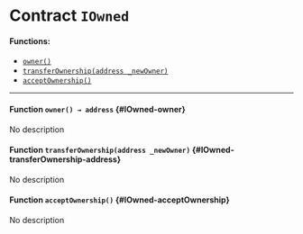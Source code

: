 # Contract `IOwned`



#### Functions:
- [`owner()`](#IOwned-owner)
- [`transferOwnership(address _newOwner)`](#IOwned-transferOwnership-address)
- [`acceptOwnership()`](#IOwned-acceptOwnership)


---

#### Function `owner() → address` {#IOwned-owner}
No description
#### Function `transferOwnership(address _newOwner)` {#IOwned-transferOwnership-address}
No description
#### Function `acceptOwnership()` {#IOwned-acceptOwnership}
No description

